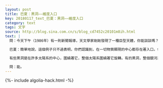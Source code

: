 ```yaml
---
layout: post
title: 巴夏：黑洞——維度入口
key: 20180117_text_巴夏：黑洞——維度入口
category: text
tags: 文字
source: http://blog.sina.com.cn/s/blog_cd7452c20101m8ih.html
text: |
  問：今天下午（1986年）有一則新聞報導，天文學家剛剛發現了一種巨型天體，你能談談嗎？

  巴夏：簡單地說，這個例子只不過表明，你們認識到，在一切物質顯現的中心都存在著入口。你們通常稱之為黑洞。你們會認識到，這是真的，在細胞原子層面上也是如此，因為每個原子的中心都是一個黑洞，每個細胞的中心都是一個黑洞，每個太陽系的中心都是一個黑洞，也就是——恆星的中心。

  有些黑洞是在許多太陽系的中心，圍繞著它，整個太陽系圍繞著它旋轉。有的黑洞，整個銀河系繞著它旋轉。有的入口和黑洞，整個宇宙繞著它旋轉。能跟上嗎？

  問：能。
---
```


{%- include algolia-hack.html -%}
